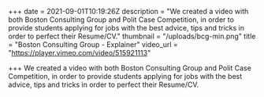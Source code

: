 +++
date = 2021-09-01T10:19:26Z
description = "We created a video with both Boston Consulting Group and Polit Case Competition, in order to provide students applying for jobs with the best advice, tips and tricks in order to perfect their Resume/CV."
thumbnail = "/uploads/bcg-min.png"
title = "Boston Consulting Group - Explainer"
video_url = "https://player.vimeo.com/video/515921113"

+++
We created a video with both Boston Consulting Group and Polit Case Competition, in order to provide students applying for jobs with the best advice, tips and tricks in order to perfect their Resume/CV.